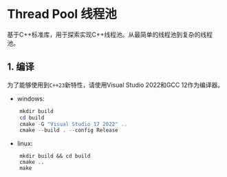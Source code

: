 # Thread Pool 线程池

基于C++标准库，用于探索实现C++线程池。从最简单的线程池到复杂的线程池。

## 1. 编译

为了能够使用到`C++23`新特性，请使用Visual Studio 2022和GCC 12作为编译器。

+ windows:  

```powershell
    mkdir build
    cd build
    cmake -G "Visual Studio 17 2022" ..
    cmake --build . --config Release 
```

+ linux:

```shell
    mkdir build && cd build
    cmake ..
    make
```
